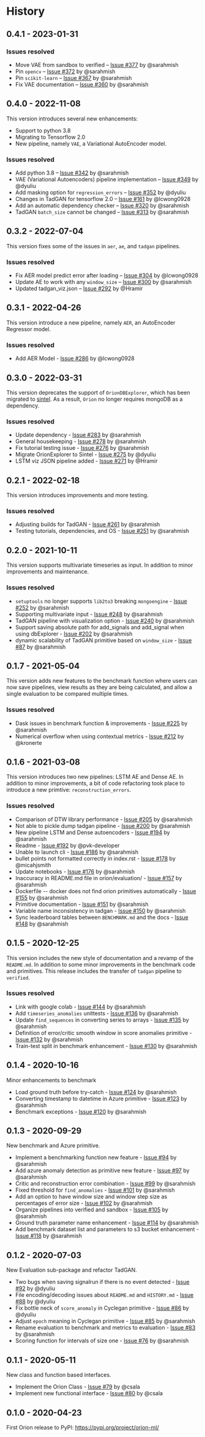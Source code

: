 History
=======

## 0.4.1 - 2023-01-31

### Issues resolved

* Move VAE from sandbox to verified – [Issue #377](https://github.com/signals-dev/Orion/issues/377) by @sarahmish
* Pin ``opencv`` – [Issue #372](https://github.com/signals-dev/Orion/issues/372) by @sarahmish
* Pin ``scikit-learn`` – [Issue #367](https://github.com/signals-dev/Orion/issues/367) by @sarahmish
* Fix VAE documentation – [Issue #360](https://github.com/signals-dev/Orion/issues/360) by @sarahmish

## 0.4.0 - 2022-11-08

This version introduces several new enhancements:

* Support to python 3.8
* Migrating to Tensorflow 2.0
* New pipeline, namely ``VAE``, a Variational AutoEncoder model.

### Issues resolved

* Add python 3.8 – [Issue #342](https://github.com/signals-dev/Orion/issues/342) by @sarahmish
* VAE (Variational Autoencoders) pipeline implementation – [Issue #349](https://github.com/signals-dev/Orion/issues/349) by @dyuliu
* Add masking option for ``regression_errors`` – [Issue #352](https://github.com/signals-dev/Orion/issues/352) by @dyuliu
* Changes in TadGAN for tensorflow 2.0 – [Issue #161](https://github.com/signals-dev/Orion/issues/161) by @lcwong0928
* Add an automatic dependency checker – [Issue #320](https://github.com/signals-dev/Orion/issues/320) by @sarahmish
* TadGAN ``batch_size`` cannot be changed – [Issue #313](https://github.com/signals-dev/Orion/issues/313) by @sarahmish


## 0.3.2 - 2022-07-04

This version fixes some of the issues in ``aer``, ``ae``, and ``tadgan`` pipelines.

### Issues resolved

* Fix AER model predict error after loading – [Issue #304](https://github.com/signals-dev/Orion/issues/304) by @lcwong0928
* Update AE to work with any `window_size` – [Issue #300](https://github.com/signals-dev/Orion/issues/300) by @sarahmish
* Updated tadgan_viz.json – [Issue #292](https://github.com/signals-dev/Orion/issues/292) by @Hramir


## 0.3.1 - 2022-04-26

This version introduce a new pipeline, namely ``AER``, an AutoEncoder Regressor model.

### Issues resolved
* Add AER Model - [Issue #286](https://github.com/signals-dev/Orion/issues/286) by @lcwong0928


## 0.3.0 - 2022-03-31

This version deprecates the support of ``OrionDBExplorer``, which has been migrated to
[sintel](https://github.com/signals-dev/Orion). As a result, ``Orion`` no longer requires
mongoDB as a dependency.

### Issues resolved
* Update dependency  - [Issue #283](https://github.com/signals-dev/Orion/issues/283) by @sarahmish
* General housekeeping  - [Issue #278](https://github.com/signals-dev/Orion/issues/278) by @sarahmish
* Fix tutorial testing issue - [Issue #276](https://github.com/signals-dev/Orion/issues/276) by @sarahmish
* Migrate OrionExplorer to Sintel - [Issue #275](https://github.com/signals-dev/Orion/issues/275) by @dyuliu
* LSTM viz JSON pipeline added - [Issue #271](https://github.com/signals-dev/Orion/issues/271) by @Hramir


## 0.2.1 - 2022-02-18

This version introduces improvements and more testing.

### Issues resolved
* Adjusting builds for TadGAN - [Issue #261](https://github.com/signals-dev/Orion/issues/261) by @sarahmish
* Testing tutorials, dependencies, and OS - [Issue #251](https://github.com/signals-dev/Orion/issues/251) by @sarahmish


## 0.2.0 - 2021-10-11

This version supports multivariate timeseries as input. In addition to minor improvements
and maintenance.

### Issues resolved
* `setuptools` no longer supports `lib2to3` breaking `mongoengine` - [Issue #252](https://github.com/signals-dev/Orion/issues/252) by @sarahmish
* Supporting multivariate input - [Issue #248](https://github.com/signals-dev/Orion/issues/248) by @sarahmish
* TadGAN pipeline with visualization option - [Issue #240](https://github.com/signals-dev/Orion/issues/240) by @sarahmish
* Support saving absolute path for add_signals and add_signal when using dbExplorer - [Issue #202](https://github.com/signals-dev/Orion/issues/202) by @sarahmish
* dynamic scalability of TadGAN primitive based on `window_size` - [Issue #87](https://github.com/signals-dev/Orion/issues/87) by @sarahmish


## 0.1.7 - 2021-05-04

This version adds new features to the benchmark function where users can now save pipelines, view results as they are being calculated, and allow a single evaluation to be compared multiple times.

### Issues resolved
* Dask issues in benchmark function & improvements - [Issue #225](https://github.com/signals-dev/Orion/issues/225) by @sarahmish
* Numerical overflow when using contextual metrics - [Issue #212](https://github.com/signals-dev/Orion/issues/212) by @kronerte


## 0.1.6 - 2021-03-08

This version introduces two new pipelines: LSTM AE and Dense AE.
In addition to minor improvements, a bit of code refactoring took place to introduce
a new primtive: ``reconstruction_errors``.

### Issues resolved
* Comparison of DTW library performance - [Issue #205](https://github.com/signals-dev/Orion/issues/205) by @sarahmish
* Not able to pickle dump tadgan pipeline - [Issue #200](https://github.com/signals-dev/Orion/issues/200) by @sarahmish
* New pipeline LSTM and Dense autoencoders - [Issue #194](https://github.com/signals-dev/Orion/issues/194) by @sarahmish
* Readme - [Issue #192](https://github.com/signals-dev/Orion/issues/192) by @pvk-developer
* Unable to launch cli - [Issue #186](https://github.com/signals-dev/Orion/issues/186) by @sarahmish
* bullet points not formatted correctly in index.rst - [Issue #178](https://github.com/signals-dev/Orion/issues/178) by @micahjsmith
* Update notebooks - [Issue #176](https://github.com/signals-dev/Orion/issues/176) by @sarahmish
* Inaccuracy in README.md file in orion/evaluation/ - [Issue #157](https://github.com/signals-dev/Orion/issues/157) by @sarahmish
* Dockerfile -- docker does not find orion primitives automatically - [Issue #155](https://github.com/signals-dev/Orion/issues/155) by @sarahmish
* Primitive documentation - [Issue #151](https://github.com/signals-dev/Orion/issues/151) by @sarahmish
* Variable name inconsistency in tadgan - [Issue #150](https://github.com/signals-dev/Orion/issues/150) by @sarahmish
* Sync leaderboard tables between `BENCHMARK.md` and the docs - [Issue #148](https://github.com/signals-dev/Orion/issues/148) by @sarahmish


## 0.1.5 - 2020-12-25

This version includes the new style of documentation and a revamp of the `README.md`. In addition to some minor improvements
in the benchmark code and primitives. This release includes the transfer of `tadgan` pipeline to `verified`.

### Issues resolved
* Link with google colab - [Issue #144](https://github.com/signals-dev/Orion/issues/144) by @sarahmish
* Add `timeseries_anomalies` unittests - [Issue #136](https://github.com/signals-dev/Orion/issues/136) by @sarahmish
* Update `find_sequences` in converting series to arrays - [Issue #135](https://github.com/signals-dev/Orion/issues/135) by @sarahmish
* Definition of error/critic smooth window in score anomalies primitive - [Issue #132](https://github.com/signals-dev/Orion/issues/132) by @sarahmish
* Train-test split in benchmark enhancement - [Issue #130](https://github.com/signals-dev/Orion/issues/130) by @sarahmish


## 0.1.4 - 2020-10-16

Minor enhancements to benchmark

* Load ground truth before try-catch - [Issue #124](https://github.com/signals-dev/Orion/issues/124) by @sarahmish
* Converting timestamp to datetime in Azure primitive - [Issue #123](https://github.com/signals-dev/Orion/issues/123) by @sarahmish
* Benchmark exceptions - [Issue #120](https://github.com/signals-dev/Orion/issues/120) by @sarahmish


## 0.1.3 - 2020-09-29

New benchmark and Azure primitive.

* Implement a benchmarking function new feature - [Issue #94](https://github.com/signals-dev/Orion/issues/94) by @sarahmish
* Add azure anomaly detection as primitive new feature - [Issue #97](https://github.com/signals-dev/Orion/issues/97) by @sarahmish
* Critic and reconstruction error combination - [Issue #99](https://github.com/signals-dev/Orion/issues/99) by @sarahmish
* Fixed threshold for `find_anomalies` - [Issue #101](https://github.com/signals-dev/Orion/issues/101) by @sarahmish
* Add an option to have window size and window step size as percentages of error size - [Issue #102](https://github.com/signals-dev/Orion/issues/102) by @sarahmish
* Organize pipelines into verified and sandbox - [Issue #105](https://github.com/signals-dev/Orion/issues/105) by @sarahmish
* Ground truth parameter name enhancement - [Issue #114](https://github.com/signals-dev/Orion/issues/114) by @sarahmish
* Add benchmark dataset list and parameters to s3 bucket enhancement - [Issue #118](https://github.com/signals-dev/Orion/issues/118) by @sarahmish

## 0.1.2 - 2020-07-03

New Evaluation sub-package and refactor TadGAN.

* Two bugs when saving signalrun if there is no event detected - [Issue #92](https://github.com/signals-dev/Orion/issues/92) by @dyuliu 
* File encoding/decoding issues about `README.md` and `HISTORY.md` - [Issue #88](https://github.com/signals-dev/Orion/issues/88) by @dyuliu
* Fix bottle neck of `score_anomaly` in Cyclegan primitive - [Issue #86](https://github.com/signals-dev/Orion/issues/86) by @dyuliu
* Adjust `epoch` meaning in Cyclegan primitive - [Issue #85](https://github.com/signals-dev/Orion/issues/85) by @sarahmish
* Rename evaluation to benchmark and metrics to evaluation - [Issue #83](https://github.com/signals-dev/Orion/issues/83) by @sarahmish
* Scoring function for intervals of size one - [Issue #76](https://github.com/signals-dev/Orion/issues/76) by @sarahmish

## 0.1.1 - 2020-05-11

New class and function based interfaces.

* Implement the Orion Class - [Issue #79](https://github.com/D3-AI/Orion/issues/79) by @csala
* Implement new functional interface - [Issue #80](https://github.com/D3-AI/Orion/issues/80) by @csala

## 0.1.0 - 2020-04-23

First Orion release to PyPI: https://pypi.org/project/orion-ml/
